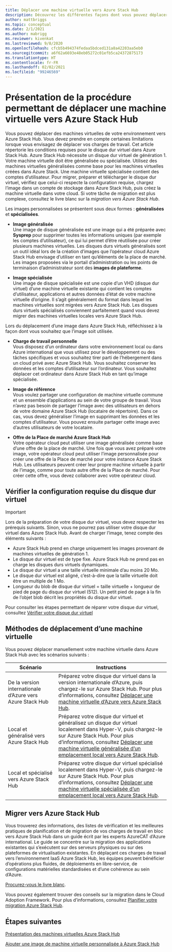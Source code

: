 ```yaml
---
title: Déplacer une machine virtuelle vers Azure Stack Hub
description: Découvrez les différentes façons dont vous pouvez déplacer une machine virtuelle vers Azure Stack Hub.
author: mattbriggs
ms.topic: conceptual
ms.date: 2/1/2021
ms.author: mabrigg
ms.reviewer: kivenkat
ms.lastreviewed: 9/8/2020
ms.openlocfilehash: cfcb5b494374fedaa5bdced131a8a42203aa5eb0
ms.sourcegitcommit: a6f62a6693e48eb05272c01efb5ca24372875173
ms.translationtype: HT
ms.contentlocale: fr-FR
ms.lasthandoff: 02/02/2021
ms.locfileid: "99246569"
---
```

# <a name="move-a-vm-to-azure-stack-hub-overview"></a>Présentation de la procédure permettant de déplacer une machine virtuelle vers Azure Stack Hub

Vous pouvez déplacer des machines virtuelles de votre environnement vers Azure Stack Hub. Vous devez prendre en compte certaines limitations lorsque vous envisagez de déplacer vos charges de travail. Cet article répertorie les conditions requises pour le disque dur virtuel dans Azure Stack Hub. Azure Stack Hub nécessite un disque dur virtuel de génération 1. Votre machine virtuelle doit être généralisée ou spécialisée. Utilisez des machines virtuelles généralisées comme base pour les machines virtuelles créées dans Azure Stack. Une machine virtuelle spécialisée contient des comptes d’utilisateur. Pour migrer, préparer et télécharger le disque dur virtuel, vérifiez que celui-ci respecte la configuration requise, chargez l’image dans un compte de stockage dans Azure Stack Hub, puis créez la machine virtuelle dans votre cloud. Si votre tâche de migration est plus complexe, consultez le livre blanc sur la *migration vers Azure Stack Hub*.

Les images personnalisées se présentent sous deux formes : **généralisées** et **spécialisées**.

- **Image généralisée**  
  Une image de disque généralisée est une image qui a été préparée avec **Sysprep** pour supprimer toutes les informations uniques (par exemple les comptes d’utilisateur), ce qui lui permet d’être réutilisée pour créer plusieurs machines virtuelles. Les disques durs virtuels généralisés sont un outil idéal lors de la création d’images que l’opérateur cloud Azure Stack Hub envisage d’utiliser en tant qu’éléments de la place de marché. Les images proposées via le portail d’administration ou les points de terminaison d’administrateur sont des **images de plateforme**.

- **Image spécialisée**  
  Une image de disque spécialisée est une copie d’un VHD (disque dur virtuel) d’une machine virtuelle existante qui contient les comptes d’utilisateur, applications et autres données d’état de votre machine virtuelle d’origine. Il s’agit généralement du format dans lequel les machines virtuelles sont migrées vers Azure Stack Hub. Les disques durs virtuels spécialisés conviennent parfaitement quand vous devez migrer des machines virtuelles locales vers Azure Stack Hub.

Lors du déplacement d’une image dans Azure Stack Hub, réfléchissez à la façon dont vous souhaitez que l’image soit utilisée.

- **Charge de travail personnelle**  
    Vous disposez d’un ordinateur dans votre environnement local ou dans Azure international que vous utilisez pour le développement ou des tâches spécifiques et vous souhaitez tirer parti de l’hébergement dans un cloud privé avec Azure Stack Hub. Vous souhaitez conserver les données et les comptes d’utilisateur sur l’ordinateur. Vous souhaitez déplacer cet ordinateur dans Azure Stack Hub en tant qu’image spécialisée.

- **Image de référence**  
    Vous voulez partager une configuration de machine virtuelle commune et un ensemble d’applications au sein de votre groupe de travail. Vous n’avez pas besoin de partager l’image avec des utilisateurs en dehors de votre domaine Azure Stack Hub (locataire de répertoire). Dans ce cas, vous devez généraliser l’image en supprimant les données et les comptes d’utilisateur. Vous pouvez ensuite partager cette image avec d’autres utilisateurs de votre locataire.

- **Offre de la Place de marché Azure Stack Hub**  
    Votre opérateur cloud peut utiliser une image généralisée comme base d’une offre de la place de marché. Une fois que vous avez préparé votre image, votre opérateur cloud peut utiliser l’image personnalisée pour créer une offre de la Place de marché pour votre instance Azure Stack Hub. Les utilisateurs peuvent créer leur propre machine virtuelle à partir de l’image, comme pour toute autre offre de la Place de marché. Pour créer cette offre, vous devez collaborer avec votre opérateur cloud.

## <a name="verify-vhd-requirements"></a>Vérifier la configuration requise du disque dur virtuel

> [!IMPORTANT]  
> Lors de la préparation de votre disque dur virtuel, vous devez respecter les prérequis suivants. Sinon, vous ne pourrez pas utiliser votre disque dur virtuel dans Azure Stack Hub.
> Avant de charger l’image, tenez compte des éléments suivants :
> - Azure Stack Hub prend en charge uniquement les images provenant de machines virtuelles de génération 1.
> - Le disque dur virtuel est de type fixe. Azure Stack Hub ne prend pas en charge les disques durs virtuels dynamiques.
> - Le disque dur virtuel a une taille virtuelle minimale d’au moins 20 Mo.
> - Le disque dur virtuel est aligné, c’est-à-dire que la taille virtuelle doit être un multiple de 1 Mo.
> - Longueur du blob de disque dur virtuel = taille virtuelle + longueur de pied de page du disque dur virtuel (512). Un petit pied de page à la fin de l’objet blob décrit les propriétés du disque dur virtuel. 

Pour consulter les étapes permettant de réparer votre disque dur virtuel, consultez [Vérifier votre disque dur virtuel](vm-move-from-azure.md#verify-your-vhd)

## <a name="methods-of-moving-a-vm"></a>Méthodes de déplacement d’une machine virtuelle

Vous pouvez déplacer manuellement votre machine virtuelle dans Azure Stack Hub avec les scénarios suivants :

| Scénario | Instructions |
| --- | --- |
| De la version internationale d’Azure vers Azure Stack Hub | Préparez votre disque dur virtuel dans la version internationale d’Azure, puis chargez-le sur Azure Stack Hub. Pour plus d’informations, consultez [Déplacer une machine virtuelle d’Azure vers Azure Stack Hub](vm-move-from-azure.md). |
| Local et généralisé vers Azure Stack Hub | Préparez votre disque dur virtuel et généralisez un disque dur virtuel localement dans Hyper-V, puis chargez-le sur Azure Stack Hub. Pour plus d’informations, consultez [Déplacer une machine virtuelle généralisée d’un emplacement local vers Azure Stack Hub](vm-move-generalized.md). |
| Local et spécialisé vers Azure Stack Hub | Préparez votre disque dur virtuel spécialisé localement dans Hyper-V, puis chargez-le sur Azure Stack Hub. Pour plus d’informations, consultez [Déplacer une machine virtuelle spécialisée d’un emplacement local vers Azure Stack Hub](vm-move-specialized.md). |

## <a name="migrate-to-azure-stack-hub"></a>Migrer vers Azure Stack Hub

Vous trouverez des informations, des listes de vérification et les meilleures pratiques de planification et de migration de vos charges de travail en bloc vers Azure Stack Hub dans un guide écrit par les experts AzureCAT d’Azure international. Le guide se concentre sur la migration des applications existantes qui s’exécutent sur des serveurs physiques ou sur des plateformes de virtualisation existantes. En déplaçant ces charges de travail vers l’environnement IaaS Azure Stack Hub, les équipes peuvent bénéficier d’opérations plus fluides, de déploiements en libre-service, de configurations matérielles standardisées et d’une cohérence au sein d’Azure.

[Procurez-vous le livre blanc](https://azure.microsoft.com/resources/migrate-to-azure-stack-hub-patterns-and-practices-checklists/).

Vous pouvez également trouver des conseils sur la migration dans le Cloud Adoption Framework. Pour plus d’informations, consultez [Planifier votre migration Azure Stack Hub](/azure/cloud-adoption-framework/scenarios/azure-stack/plan). 

## <a name="next-steps"></a>Étapes suivantes

[Présentation des machines virtuelles Azure Stack Hub](azure-stack-compute-overview.md)

[Ajouter une image de machine virtuelle personnalisée à Azure Stack Hub](../operator/azure-stack-add-vm-image.md)